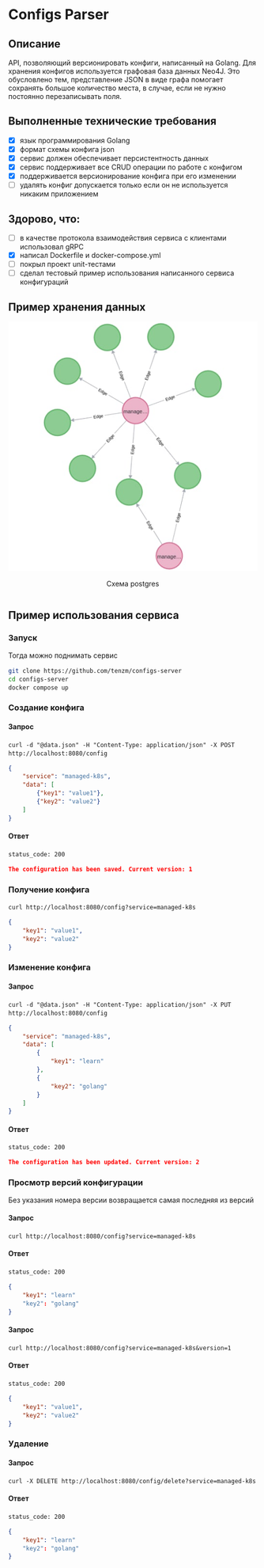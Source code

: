# Configs Parser

## Описание

API, позволяющий версионировать конфиги, написанный на Golang. Для хранения конфигов используется графовая база данных Neo4J. Это обусловлено тем, представление JSON в виде графа помогает сохранять большое количество места, в случае, если не нужно постоянно перезаписывать поля. 

## Выполненные технические требования
- [x] язык программирования Golang
- [x] формат схемы конфига json
- [x] сервис должен обеспечивает персистентность данных
- [x] сервис поддерживает все CRUD операции по работе с конфигом
- [x] поддерживается версионирование конфига при его изменении
- [ ] удалять конфиг допускается только если он не используется никаким приложением

## Здорово, что:
- [ ] в качестве протокола взаимодействия сервиса с клиентами использовал gRPC
- [x] написал Dockerfile и docker-compose.yml
- [ ] покрыл проект unit-тестами
- [ ] сделал тестовый пример использования написанного сервиса конфигураций

## Пример хранения данных

<div style="display:flex; justify-content:center">
  <div>
    <img src="docs/imgs/graph.jpg" />
    <p align="center">Схема postgres</p>
  </div>
</div>  

## Пример использования сервиса

### Запуск

Тогда можно поднимать сервис

```bash
git clone https://github.com/tenzm/configs-server
cd configs-server
docker compose up
```


### Создание конфига

#### **Запрос**

`curl -d "@data.json" -H "Content-Type: application/json" -X POST http://localhost:8080/config`

```json
{
    "service": "managed-k8s",
    "data": [
        {"key1": "value1"},
        {"key2": "value2"}
    ]
}
```

#### **Ответ**

`status_code: 200`

```json
The configuration has been saved. Current version: 1
```

### Получение конфига

`curl http://localhost:8080/config?service=managed-k8s`

```json
{
    "key1": "value1", 
    "key2": "value2"
}
```

### Изменение конфига

#### **Запрос**
`curl -d "@data.json" -H "Content-Type: application/json" -X PUT http://localhost:8080/config`

```json
{
    "service": "managed-k8s",
    "data": [
        {
            "key1": "learn"
        },
        {
            "key2": "golang"
        }
    ]
}
```

#### **Ответ**

`status_code: 200`

```json
The configuration has been updated. Current version: 2
```

### Просмотр версий конфигурации

Без указания номера версии возвращается самая последняя из версий

#### **Запрос**

`curl http://localhost:8080/config?service=managed-k8s`

#### **Ответ**

`status_code: 200`

```json
{
    "key1": "learn"
    "key2": "golang"
}
```

#### **Запрос**

`curl http://localhost:8080/config?service=managed-k8s&version=1`

#### **Ответ**

`status_code: 200`

```json
{
    "key1": "value1", 
    "key2": "value2"
}
```


### Удаление

#### **Запрос**

`curl -X DELETE http://localhost:8080/config/delete?service=managed-k8s`

#### **Ответ**

`status_code: 200`

```json
{
    "key1": "learn"
    "key2": "golang"
}
```